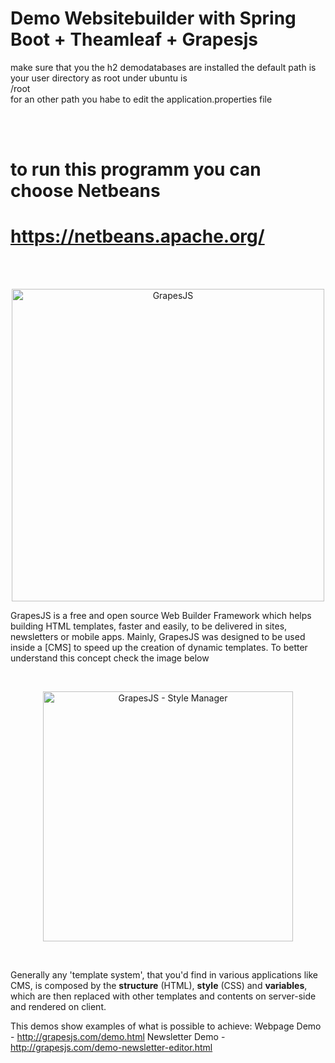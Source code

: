 
Demo Websitebuilder with Spring Boot + Theamleaf + Grapesjs
============================================================

make sure that you the h2 demodatabases are installed
the default path is your user directory as root
under ubuntu is
<br/>
/root
<br/>
for an other path you habe to edit the application.properties file

<br/>
<br/>

to run this programm you can choose Netbeans
=============================================
https://netbeans.apache.org/
==============================================

<br/>
<br/>





<p align="center"><img src="http://grapesjs.com/img/grapesjs-front-page-m.jpg" alt="GrapesJS" width="500" align="center"/></p>


GrapesJS is a free and open source Web Builder Framework which helps building HTML templates, faster and easily, to be delivered in sites, newsletters or mobile apps. Mainly, GrapesJS was designed to be used inside a [CMS] to speed up the creation of dynamic templates. To better understand this concept check the image below

<br/>
<p align="center"><img src="http://grapesjs.com/img/gjs-concept.png" alt="GrapesJS - Style Manager" height="400" align="center"/></p>
<br/>

Generally any 'template system', that you'd find in various applications like CMS, is composed by the **structure** (HTML), **style** (CSS) and **variables**, which are then replaced with other templates and contents on server-side and rendered on client.

This demos show examples of what is possible to achieve:
Webpage Demo - http://grapesjs.com/demo.html
Newsletter Demo - http://grapesjs.com/demo-newsletter-editor.html